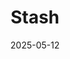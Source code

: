 ---  
layout: startup_page  
title: "Stash"  
id: "stash.com"  
permalink: "/stashstash.com05122025/"  
website: "http://www.stash.com"  
funding_round: "Series H"  
funding_amount: "$146M"  
investors: "Goodwater Capital, Union Square Ventures, StepStone Group, Serengeti, T. Rowe Price Investment Management, Inc., University of Illinois Foundation"  
about: "Stash is a financial platform dedicated to helping people invest and build better lives by offering simple, automated solutions. It aims to make expert financial guidance accessible, using AI to personalize recommendations and help users save, invest, and build long-term wealth."  
markets: "Fintech, Apps, Banking, Mobile Apps, Personal Finance"  
hq: "New York, New York, United States"  
founded_year: "2015"  
linkedin: "https://www.linkedin.com/company/stashfinancial"  
twitter: "https://twitter.com/stash"  
instagram: ""  
facebook: "https://www.facebook.com/stashinvestapp"  
crunchbase: "https://www.crunchbase.com/organization/stash-5"  
pitchbook: "https://pitchbook.com/profiles/company/119115-19"  

date_display: "12-May-2025"  
date: "2025-05-12"

# SEO Optimization  
meta_title: "Stash - Series H Funding ($146M)"  
meta_description: "Stash, Stash is a financial platform dedicated to helping people invest and build better lives by offering simple, automated solutions. It aims to make exper..."  
meta_keywords: "Stash, Fintech, Apps, Banking, Mobile Apps, Personal Finance, Series H funding"  
canonical_url: "https://startup.projectstartups.com/stashstash.com05122025/"  
---
